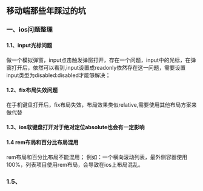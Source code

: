 ## 移动端那些年踩过的坑

### 一、ios问题整理

#### 1.1、input光标问题
 做一个模拟弹窗，input点击触发弹窗打开，存在一个问题，input中的光标，在弹窗打开后，依然可以看到,input设置成readonly依然存在这一问题，需要设置input类型为disabled:disabled才能够解决；

#### 1.2、fix布局失效问题
 在手机键盘打开后，fix布局失效，布局效果类似relative,需要使用其他布局方案来做代替

#### 1.3、ios软键盘打开对于绝对定位absolute也会有一定影响

#### 1.4 rem布局和百分比布局混用
rem布局和百分比布局不能混用；
例如：一个横向滚动列表，最外侧容器使用100%，列表项目使用rem布局，会导致在ios上布局混乱。

### 1.5、

